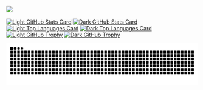 ![](https://github-profile-summary-cards.vercel.app/api/cards/profile-details?username=taku-256&theme=github_dark)

[![Light GitHub Stats Card](https://github-readme-stats.vercel.app/api?username=taku-256&show_icons=true&count_private=true&theme=light#gh-light-mode-only)](https://github.com/taku-256#gh-light-mode-only)
[![Dark GitHub Stats Card](https://github-readme-stats.vercel.app/api?username=taku-256&show_icons=true&count_private=true&theme=dark#gh-dark-mode-only)](https://github.com/taku-256#gh-dark-mode-only)
[![Light Top Languages Card](https://github-readme-stats.vercel.app/api/top-langs/?username=taku-256&langs_count=8&hide=SWIG,Makefile&theme=light#gh-light-mode-only)](https://github.com/taku-256#gh-light-mode-only)
[![Dark Top Languages Card](https://github-readme-stats.vercel.app/api/top-langs/?username=taku-256&langs_count=8&hide=SWIG,Makefile&theme=dark#gh-dark-mode-only)](https://github.com/taku-256#gh-dark-mode-only)
[![Light GitHub Trophy](https://github-profile-trophy.vercel.app/?username=taku-256&theme=light#gh-light-mode-only)](https://github.com/taku-256#gh-light-mode-only)
[![Dark GitHub Trophy](https://github-profile-trophy.vercel.app/?username=taku-256&theme=discord#gh-dark-mode-only)](https://github.com/taku-256#gh-dark-mode-only)

<picture>
  <source media="(prefers-color-scheme: dark)" srcset="https://raw.githubusercontent.com/obregonia1/obregonia1/master/img/snake-dark.svg">
  <source media="(prefers-color-scheme: light)" srcset="https://raw.githubusercontent.com/obregonia1/obregonia1/master/img/snake.svg">
  <img alt="github contribution grid snake animation" src="https://raw.githubusercontent.com/obregonia1/obregonia1/master/img/snake.svg">
</picture>
